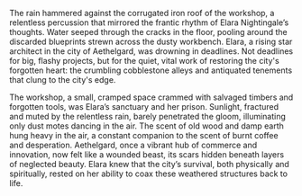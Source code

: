 The rain hammered against the corrugated iron roof of the workshop, a relentless percussion that mirrored the frantic rhythm of Elara Nightingale’s thoughts.  Water seeped through the cracks in the floor, pooling around the discarded blueprints strewn across the dusty workbench.  Elara, a rising star architect in the city of Aethelgard, was drowning in deadlines.  Not deadlines for big, flashy projects, but for the quiet, vital work of restoring the city's forgotten heart: the crumbling cobblestone alleys and antiquated tenements that clung to the city's edge.

The workshop, a small, cramped space crammed with salvaged timbers and forgotten tools, was Elara’s sanctuary and her prison.  Sunlight, fractured and muted by the relentless rain, barely penetrated the gloom, illuminating only dust motes dancing in the air.  The scent of old wood and damp earth hung heavy in the air, a constant companion to the scent of burnt coffee and desperation.  Aethelgard, once a vibrant hub of commerce and innovation, now felt like a wounded beast, its scars hidden beneath layers of neglected beauty.  Elara knew that the city’s survival, both physically and spiritually, rested on her ability to coax these weathered structures back to life.
